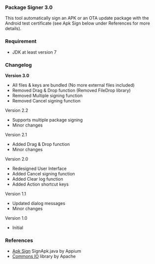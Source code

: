 ### Package Signer 3.0

This tool automatically sign an APK or an OTA update package with the Android test certificate (see Apk Sign below under References for more details).


### Requirement

- JDK at least version 7


### Changelog

**Version 3.0**
- All files & keys are bundled (No more external files included)
- Removed Drag & Drop function (Removed FileDrop library)
- Removed Multiple signing function
- Removed Cancel signing function

Version 2.2
- Supports multiple package signing
- Minor changes

Version 2.1
- Added Drag & Drop function
- Minor changes

Version 2.0
- Redesigned User Interface
- Added Cancel signing function
- Added Clear log function
- Added Action shortcut keys

Version 1.1
- Updated dialog messages
- Minor changes

Version 1.0
- Initial


### References

- [Apk Sign](https://github.com/appium/sign) SignApk.java by Appium
- [Commons IO](http://commons.apache.org/proper/commons-io/) library by Apache
